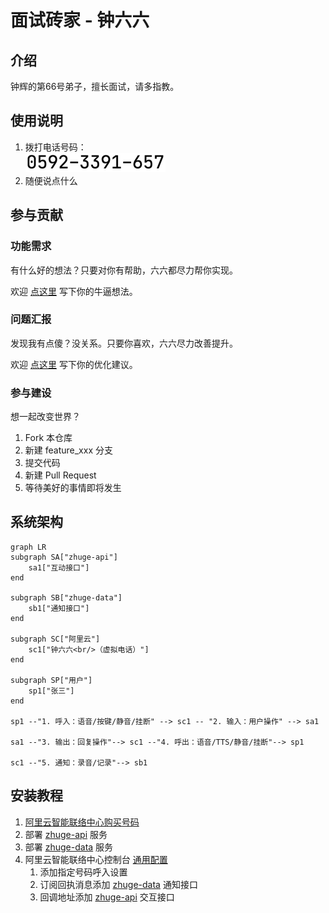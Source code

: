 # 面试砖家 - 钟六六

## 介绍
钟辉的第66号弟子，擅长面试，请多指教。

## 使用说明

1.  拨打电话号码： <br/> ![img.png](images/my-contact-img.png)
2.  随便说点什么

## 参与贡献

### 功能需求

有什么好的想法？只要对你有帮助，六六都尽力帮你实现。

欢迎 [点这里](/../../issues/new?assignees=zhonghuipro&labels=documentation%2C+用户故事&template=user-story.md&title=) 写下你的牛逼想法。

### 问题汇报

发现我有点傻？没关系。只要你喜欢，六六尽力改善提升。

欢迎 [点这里](/../../issues/new?assignees=zhonghuipro&labels=bug&template=bug-report.md&title=) 写下你的优化建议。

### 参与建设
想一起改变世界？
1. Fork 本仓库
2. 新建 feature_xxx 分支
3. 提交代码
4. 新建 Pull Request
5. 等待美好的事情即将发生

## 系统架构

```mermaid
graph LR
subgraph SA["zhuge-api"]
    sa1["互动接口"]
end

subgraph SB["zhuge-data"]
    sb1["通知接口"]
end

subgraph SC["阿里云"]
    sc1["钟六六<br/>（虚拟电话）"]
end

subgraph SP["用户"]
    sp1["张三"]
end

sp1 --"1. 呼入：语音/按键/静音/挂断" --> sc1 -- "2. 输入：用户操作" --> sa1

sa1 --"3. 输出：回复操作"--> sc1 --"4. 呼出：语音/TTS/静音/挂断"--> sp1

sc1 --"5. 通知：录音/记录"--> sb1

```


## 安装教程

1. [阿里云智能联络中心购买号码](https://help.aliyun.com/product/126730.html) 
2. 部署 [zhuge-api][zhuge-api] 服务
3. 部署 [zhuge-data][zhuge-data] 服务
4. 阿里云智能联络中心控制台 [通用配置](https://aiccs.console.aliyun.com/setting/tabMns)
    1. 添加指定号码呼入设置
    2. 订阅回执消息添加 [zhuge-data][zhuge-data] 通知接口
    3. 回调地址添加 [zhuge-api][zhuge-api] 交互接口

[zhuge-api]: https://github.com/zhonghuipro/zhuge-api
[zhuge-data]: https://github.com/zhonghuipro/zhuge-data
